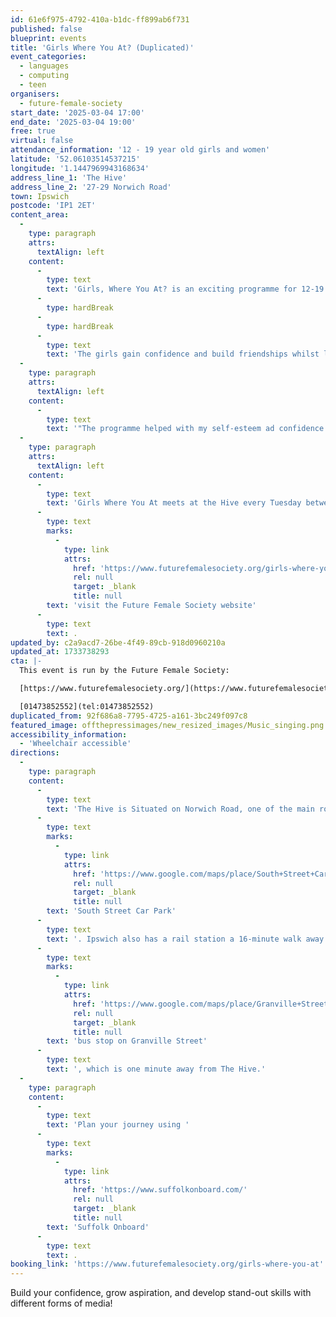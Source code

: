 ```yaml
---
id: 61e6f975-4792-410a-b1dc-ff899ab6f731
published: false
blueprint: events
title: 'Girls Where You At? (Duplicated)'
event_categories:
  - languages
  - computing
  - teen
organisers:
  - future-female-society
start_date: '2025-03-04 17:00'
end_date: '2025-03-04 19:00'
free: true
virtual: false
attendance_information: '12 - 19 year old girls and women'
latitude: '52.06103514537215'
longitude: '1.1447969943168634'
address_line_1: 'The Hive'
address_line_2: '27-29 Norwich Road'
town: Ipswich
postcode: 'IP1 2ET'
content_area:
  -
    type: paragraph
    attrs:
      textAlign: left
    content:
      -
        type: text
        text: 'Girls, Where You At? is an exciting programme for 12-19 year old girls, using media to build confidence and aspiration. Over the course of the 10 week programme the girls learn new skills in radio, music and video production, music, performance, poetry, animation, the opportunities are endless!'
      -
        type: hardBreak
      -
        type: hardBreak
      -
        type: text
        text: 'The girls gain confidence and build friendships whilst learning new skills and having a brilliant time. The programme will hopefully give them lessons they can use for the future and maybe help some with an interest in a career in media, radio or the arts.'
  -
    type: paragraph
    attrs:
      textAlign: left
    content:
      -
        type: text
        text: '"The programme helped with my self-esteem ad confidence to learn how to speak to new people." - participant'
  -
    type: paragraph
    attrs:
      textAlign: left
    content:
      -
        type: text
        text: 'Girls Where You At meets at the Hive every Tuesday between 5pm - 7pm. To find out more and register your interest, '
      -
        type: text
        marks:
          -
            type: link
            attrs:
              href: 'https://www.futurefemalesociety.org/girls-where-you-at'
              rel: null
              target: _blank
              title: null
        text: 'visit the Future Female Society website'
      -
        type: text
        text: .
updated_by: c2a9acd7-26be-4f49-89cb-918d0960210a
updated_at: 1733738293
cta: |-
  This event is run by the Future Female Society:

  [https://www.futurefemalesociety.org/](https://www.futurefemalesociety.org/)

  [01473852552](tel:01473852552)
duplicated_from: 92f686a8-7795-4725-a161-3bc249f097c8
featured_image: offthepressimages/new_resized_images/Music_singing.png
accessibility_information:
  - 'Wheelchair accessible'
directions:
  -
    type: paragraph
    content:
      -
        type: text
        text: 'The Hive is Situated on Norwich Road, one of the main roads into Ipswich, with the closest parking being the '
      -
        type: text
        marks:
          -
            type: link
            attrs:
              href: 'https://www.google.com/maps/place/South+Street+Car+Park/@52.0612384,1.143093,18.06z/data=!4m22!1m16!4m15!1m6!1m2!1s0x47d9a110e1d478a5:0x43897233bab1bdf4!2sThe+Hive+Ipswich+CIC,+Norwich+Road,+Ipswich!2m2!1d1.144487!2d52.0610108!1m6!1m2!1s0x47d9a1cc7b806739:0x689ee9824284fede!2sGranville+Street,+Ipswich+IP1+2NL!2m2!1d1.1441074!2d52.0613377!3e3!3m4!1s0x0:0x30a88646622494df!8m2!3d52.061446!4d1.1448369'
              rel: null
              target: _blank
              title: null
        text: 'South Street Car Park'
      -
        type: text
        text: '. Ipswich also has a rail station a 16-minute walk away and a '
      -
        type: text
        marks:
          -
            type: link
            attrs:
              href: 'https://www.google.com/maps/place/Granville+Street/@52.0612707,1.1435665,18.69z/data=!4m5!3m4!1s0x47d9a1cc7b806739:0x689ee9824284fede!8m2!3d52.0613377!4d1.1441074'
              rel: null
              target: _blank
              title: null
        text: 'bus stop on Granville Street'
      -
        type: text
        text: ', which is one minute away from The Hive.'
  -
    type: paragraph
    content:
      -
        type: text
        text: 'Plan your journey using '
      -
        type: text
        marks:
          -
            type: link
            attrs:
              href: 'https://www.suffolkonboard.com/'
              rel: null
              target: _blank
              title: null
        text: 'Suffolk Onboard'
      -
        type: text
        text: .
booking_link: 'https://www.futurefemalesociety.org/girls-where-you-at'
---
```

Build your confidence, grow aspiration, and develop stand-out skills with different forms of media!